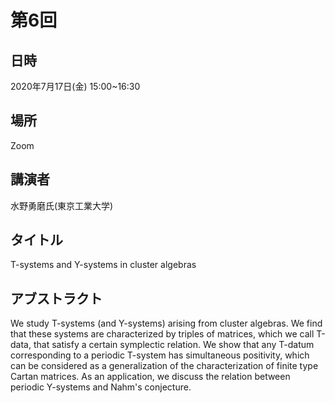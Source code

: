 # 第6回
## 日時
2020年7月17日(金) 15:00~16:30
    
## 場所
Zoom
    
## 講演者
水野勇磨氏(東京工業大学)
    
## タイトル
T-systems and Y-systems in cluster algebras
    
## アブストラクト
We study T-systems (and Y-systems) arising from cluster algebras. We find that these systems are characterized by triples of matrices, which we call T-data, that satisfy a certain symplectic relation. We show that any T-datum corresponding to a periodic T-system has simultaneous positivity, which can be considered as a generalization of the characterization of finite type Cartan matrices. As an application, we discuss the relation between periodic Y-systems and Nahm's conjecture.
